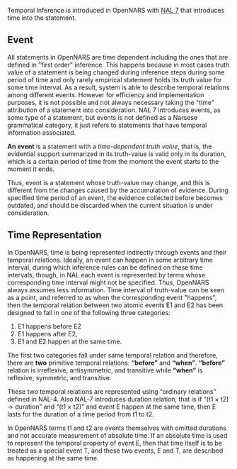 Temporal Inference is introduced in OpenNARS with [NAL 7](https://github.com/opennars/opennars/wiki/Non-Axiomatic-Logic-(NAL),-Logic-behind-OpenNARS) that introduces time into the statement.

## Event

All statements in OpenNARS are time dependent including the ones that are defined in "first order" inference. This happens because in most cases truth value of a statement is being changed during inference steps during some period of time and only rarely empirical statement holds its truth value for some time interval. As a result, system is able to describe temporal relations among different events. However for efficiency and implementation purposes, it is not possible and not always necessary taking the "time" attribution of a statement into consideration. NAL 7 introduces events, as some type of a statement, but events is not defined as a Narsese grammatical category, it just refers to statements that have temporal information associated.

**An event** is a statement with a _time-dependent truth value_, that is, the evidential support summarized in its truth-value is valid only in its duration, which is a certain period of time from the moment the event starts to the moment it ends.

Thus, event is a statement whose truth-value may change, and this is different from the changes caused by the accumulation of evidence. During specified time period of an event, the evidence collected before becomes outdated, and should be discarded when the current situation is under consideration.

## Time Representation

In OpenNARS, time is being represented indirectly through events and their temporal relations. Ideally, an event can happen in some arbitrary time interval, during which inference rules can be defined on these time intervals, though, in NAL each event is represented by terms whose corresponding time interval might not be specified. Thus, OpenNARS always assumes less information. Time interval of truth-value can be seen as a point, and referred to as when the corresponding event "happens", then the temporal relation between two atomic events E1 and E2 has been designed to fall in one of the following three categories:

1. E1 happens before E2
2. E1 happens after E2,
3. E1 and E2 happen at the same time.

The first two categories fall under same temporal relation and therefore, there are **two** primitive temporal relations: **“before”** and **“when”**. **“before”** relation is irreflexive, antisymmetric, and transitive while **“when”** is reflexive, symmetric, and transitive. 

These two temporal relations are represented using “ordinary relations” defined in NAL-4. Also NAL-7 introduces duration relation, that is if “(t1 × t2) → duration” and “(t1 × t2)” and event E happen at the same time, then E lasts for the duration of a time period from t1 to t2.

In OpenNARS terms t1 and t2 are events themselves with omitted durations and not accurate measurement of absolute time.
If an absolute time is used to represent the temporal property of event E, then that time itself is to be treated as a special event T, and these two events, E and T, are described as happening at the same time.





